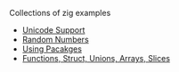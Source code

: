 Collections of zig examples

* [Unicode Support](intro/hello.zig)
* [Random Numbers](intro/rand.zig)
* [Using Pacakges](intro/pacakges.zig)
* [Functions, Struct, Unions, Arrays, Slices](intro/ds.zig)

